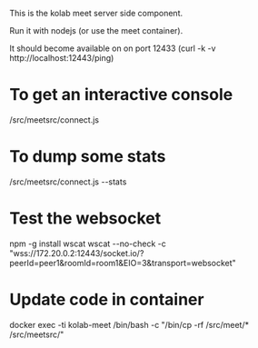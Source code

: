 This is the kolab meet server side component.

Run it with nodejs (or use the meet container).

It should become available on on port 12433 (curl -k -v http://localhost:12443/ping)

# To get an interactive console
/src/meetsrc/connect.js

# To dump some stats
/src/meetsrc/connect.js --stats

# Test the websocket
npm -g install wscat
wscat --no-check -c "wss://172.20.0.2:12443/socket.io/?peerId=peer1&roomId=room1&EIO=3&transport=websocket"

# Update code in container
docker exec -ti kolab-meet /bin/bash -c "/bin/cp -rf /src/meet/* /src/meetsrc/"
